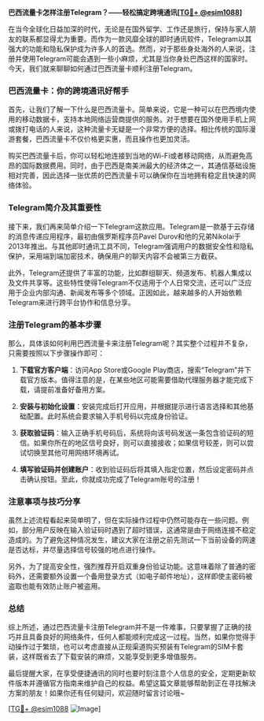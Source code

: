 **巴西流量卡怎样注册Telegram？——轻松搞定跨境通讯[[TG💪+ @esim1088](https://t.me/s/esim1088)]**

在当今全球化日益加深的时代，无论是在国外留学、工作还是旅行，保持与家人朋友的联系都显得尤为重要。而作为一款风靡全球的即时通讯软件，Telegram以其强大的功能和隐私保护成为许多人的首选。然而，对于那些身处海外的人来说，注册并使用Telegram可能会遇到一些小麻烦，尤其是当你身处巴西这样的国家时。今天，我们就来聊聊如何通过巴西流量卡顺利注册Telegram。

### 巴西流量卡：你的跨境通讯好帮手

首先，让我们了解一下什么是巴西流量卡。简单来说，它是一种可以在巴西境内使用的移动数据卡，支持本地网络运营商提供的服务。对于想要在国外使用手机上网或拨打电话的人来说，这种流量卡无疑是一个非常方便的选择。相比传统的国际漫游套餐，巴西流量卡不仅价格更实惠，而且操作也更加灵活。

购买巴西流量卡后，你可以轻松地连接到当地的Wi-Fi或者移动网络，从而避免高昂的国际数据费用。同时，由于巴西是南美洲最大的经济体之一，其通信基础设施相对完善，因此选择一张优质的巴西流量卡可以确保你在当地拥有稳定且快速的网络体验。

### Telegram简介及其重要性

接下来，我们再来简单介绍一下Telegram这款应用。Telegram是一款基于云存储的消息传递应用程序，最初由俄罗斯程序员Pavel Durov和他的兄弟Nikolai于2013年推出。与其他即时通讯工具不同，Telegram强调用户的数据安全性和隐私保护，采用端到端加密技术，确保用户的聊天内容不会被第三方截获。

此外，Telegram还提供了丰富的功能，比如群组聊天、频道发布、机器人集成以及文件共享等。这些特性使得Telegram不仅适用于个人日常交流，还可以广泛应用于企业内部沟通、新闻发布等多个领域。正因如此，越来越多的人开始依赖Telegram来进行跨平台协作和信息分享。

### 注册Telegram的基本步骤

那么，具体该如何利用巴西流量卡来注册Telegram呢？其实整个过程并不复杂，只需要按照以下步骤操作即可：

1. **下载官方客户端**：访问App Store或Google Play商店，搜索“Telegram”并下载官方版本。值得注意的是，在某些地区可能需要借助代理服务器才能完成下载，请提前准备好备用方案。
   
2. **安装与初始化设置**：安装完成后打开应用，并根据提示进行语言选择和其他基础配置。此时系统会要求输入手机号码以完成身份验证。

3. **获取验证码**：输入正确手机号码后，系统将向该号码发送一条包含验证码的短信。如果你所在的地区信号良好，则可以直接接收；如果信号较差，则可以尝试切换至其他可用网络环境再试。

4. **填写验证码并创建账户**：收到验证码后将其填入指定位置，然后设定密码并点击确认按钮。至此，你就成功完成了Telegram账号的注册！

### 注意事项与技巧分享

虽然上述流程看起来简单明了，但在实际操作过程中仍然可能存在一些问题。例如，部分用户反映在输入验证码时遇到了超时错误，这通常是由于网络连接不稳定造成的。为了避免这种情况发生，建议大家在注册之前先测试一下当前设备的网速是否达标，并尽量选择信号较强的地点进行操作。

另外，为了提高安全性，强烈推荐开启双重身份验证功能。这意味着除了普通的密码外，还需要额外设置一个备用登录方式（如电子邮件地址），这样即使主密码被盗取也能有效防止账户被盗用。

### 总结

综上所述，通过巴西流量卡注册Telegram并不是一件难事，只要掌握了正确的技巧并且具备良好的网络条件，任何人都能顺利完成这一过程。当然，如果你觉得手动操作过于繁琐，也可以考虑直接从正规渠道购买预装有Telegram的SIM卡套装，这样既省去了下载安装的麻烦，又能享受到更多增值服务。

最后提醒大家，在享受便捷通讯的同时也要时刻注意个人信息的安全，定期更新软件版本并遵循官方指南来维护自己的权益。希望这篇文章能够帮助到正在寻找解决方案的朋友！如果你还有任何疑问，欢迎随时留言讨论哦~

[[TG💪+ @esim1088](https://t.me/s/esim1088) ![Image](https://i.postimg.cc/4NQfJmqS/Snipaste-2025-05-13-00-14-12.png)]